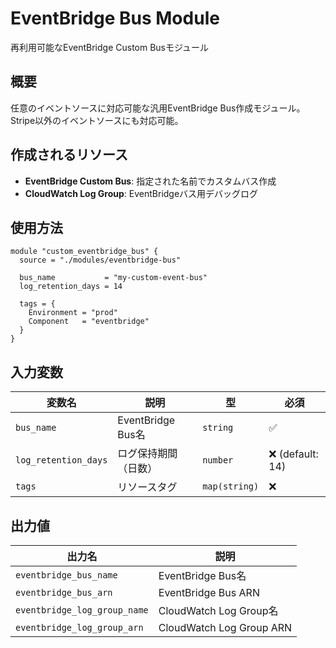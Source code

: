 # EventBridge Bus Module

再利用可能なEventBridge Custom Busモジュール

## 概要

任意のイベントソースに対応可能な汎用EventBridge Bus作成モジュール。
Stripe以外のイベントソースにも対応可能。

## 作成されるリソース

- **EventBridge Custom Bus**: 指定された名前でカスタムバス作成
- **CloudWatch Log Group**: EventBridgeバス用デバッグログ

## 使用方法

```hcl
module "custom_eventbridge_bus" {
  source = "./modules/eventbridge-bus"

  bus_name           = "my-custom-event-bus"
  log_retention_days = 14

  tags = {
    Environment = "prod"
    Component   = "eventbridge"
  }
}
```

## 入力変数

| 変数名 | 説明 | 型 | 必須 |
|--------|------|-----|------|
| `bus_name` | EventBridge Bus名 | `string` | ✅ |
| `log_retention_days` | ログ保持期間（日数） | `number` | ❌ (default: 14) |
| `tags` | リソースタグ | `map(string)` | ❌ |

## 出力値

| 出力名 | 説明 |
|--------|------|
| `eventbridge_bus_name` | EventBridge Bus名 |
| `eventbridge_bus_arn` | EventBridge Bus ARN |
| `eventbridge_log_group_name` | CloudWatch Log Group名 |
| `eventbridge_log_group_arn` | CloudWatch Log Group ARN |